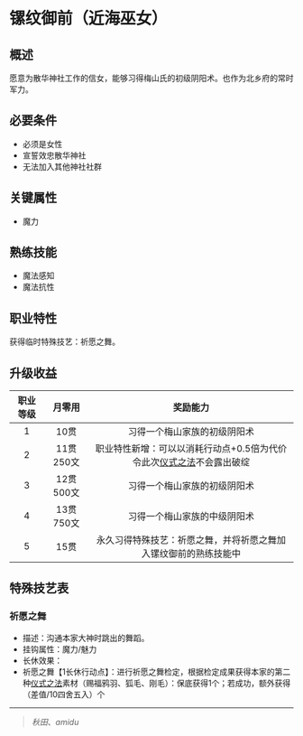 # 镙纹御前（近海巫女）

## 概述

愿意为散华神社工作的信女，能够习得梅山氏的初级阴阳术。也作为北乡府的常时军力。

## 必要条件

* 必须是女性
* 宣誓效忠散华神社
* 无法加入其他神社社群

## 关键属性

* 魔力

## 熟练技能

* 魔法感知
* 魔法抗性
  
## 职业特性

获得临时特殊技艺：祈愿之舞。

## 升级收益

职业等级|月零用|奖励能力
:--:|:--:|:--:
1|10贯|习得一个梅山家族的初级阴阳术
2|11贯250文|职业特性新增：可以以消耗行动点+0.5倍为代价令此次<a href="/rules/V4.x rules/8·magic/#仪式之法" target="_blank">仪式之法</a>不会露出破绽
3|12贯500文|习得一个梅山家族的初级阴阳术
4|13贯750文|习得一个梅山家族的中级阴阳术
5|15贯|永久习得特殊技艺：祈愿之舞，并将祈愿之舞加入镙纹御前的熟练技能中

## 特殊技艺表

### 祈愿之舞

* 描述：沟通本家大神时跳出的舞蹈。
* 挂钩属性：魔力/魅力
* 长休效果：
* 祈愿之舞【1长休行动点】：进行祈愿之舞检定，根据检定成果获得本家的第二种<a href="/rules/V4.x rules/8·magic/#仪式之法" target="_blank">仪式之法</a>素材（赐福鸦羽、狐毛、刚毛）：保底获得1个；若成功，额外获得（差值/10四舍五入）个

---

> *秋田*、*amidu*